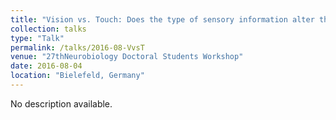```yaml
---
title: "Vision vs. Touch: Does the type of sensory information alter the way primates plan grasps?"
collection: talks
type: "Talk"
permalink: /talks/2016-08-VvsT
venue: "27thNeurobiology Doctoral Students Workshop"
date: 2016-08-04
location: "Bielefeld, Germany"
---
```


No description available.
